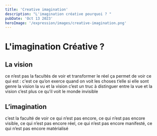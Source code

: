 ```yaml
---
title: 'Creative imagination'
description: "L'imagination créative pourquoi ? "
pubDate: 'Oct 13 2023'
heroImage: '/expression/images/creative-imagination.png'
---
```


# L'imagination Créative ? 



## La vision

ce n’est pas la facultés de voir et transformer le réel ça permet de voir ce qui est : c'est ce qu’on exerce quand on voit les choses t’elle si elle sont genre la vision la vu et la vision c’est un truc à distinguer entre la vue et la vision c’est plus ce qu’il voit le monde invisible

## L’imagination

c’est la faculté de voir ce qui n’est pas encore, ce qui n’est pas encore visible, ce qui n’est pas encore réel, ce qui n’est pas encore manifesté, ce qui n’est pas encore matérialisé
